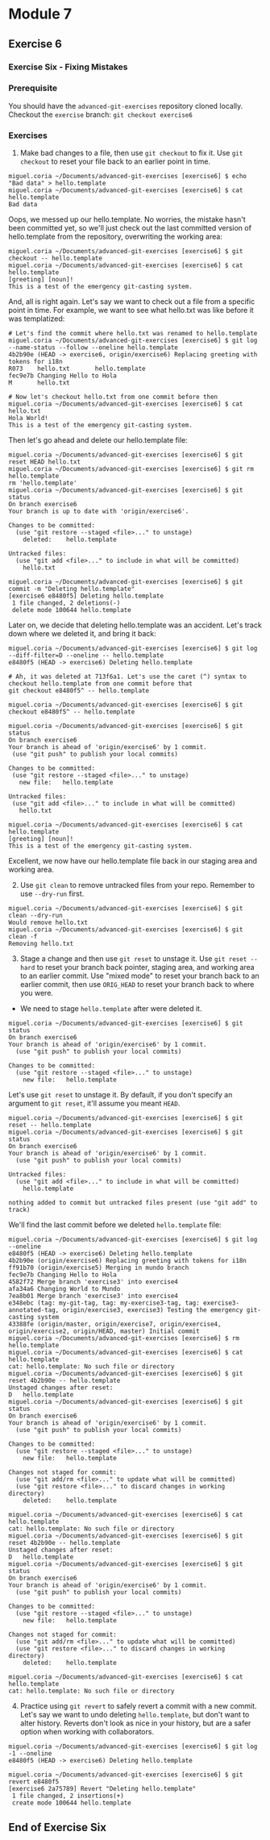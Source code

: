 # Module 7
## Exercise 6

### Exercise Six - Fixing Mistakes

### Prerequisite
You should have the `advanced-git-exercises` repository cloned locally. Checkout the `exercise` branch:  `git checkout exercise6`  

### Exercises  
1. Make bad changes to a file, then use `git checkout` to fix it. Use `git checkout` to reset your file back to an earlier point in time.  
```
miguel.coria ~/Documents/advanced-git-exercises [exercise6] $ echo "Bad data" > hello.template
miguel.coria ~/Documents/advanced-git-exercises [exercise6] $ cat hello.template
Bad data
```
Oops, we messed up our hello.template. No worries, the mistake hasn't been committed yet, so we'll just check out the last committed version of hello.template from the repository, overwriting the working area:  
```
miguel.coria ~/Documents/advanced-git-exercises [exercise6] $ git checkout -- hello.template
miguel.coria ~/Documents/advanced-git-exercises [exercise6] $ cat hello.template
[greeting] [noun]!
This is a test of the emergency git-casting system.
```
And, all is right again. Let's say we want to check out a file from a specific point in time. For example, we want to see what hello.txt was like before it was templatized:  

```
# Let's find the commit where hello.txt was renamed to hello.template
miguel.coria ~/Documents/advanced-git-exercises [exercise6] $ git log --name-status --follow --oneline hello.template
4b2b90e (HEAD -> exercise6, origin/exercise6) Replacing greeting with tokens for i18n
R073    hello.txt       hello.template
fec9e7b Changing Hello to Hola
M       hello.txt

# Now let's checkout hello.txt from one commit before then
miguel.coria ~/Documents/advanced-git-exercises [exercise6] $ cat hello.txt
Hola World!
This is a test of the emergency git-casting system.
```

Then let's go ahead and delete our hello.template file:  
```
miguel.coria ~/Documents/advanced-git-exercises [exercise6] $ git reset HEAD hello.txt
miguel.coria ~/Documents/advanced-git-exercises [exercise6] $ git rm hello.template
rm 'hello.template'
miguel.coria ~/Documents/advanced-git-exercises [exercise6] $ git status
On branch exercise6
Your branch is up to date with 'origin/exercise6'.

Changes to be committed:
  (use "git restore --staged <file>..." to unstage)
	deleted:    hello.template

Untracked files:
  (use "git add <file>..." to include in what will be committed)
	hello.txt

miguel.coria ~/Documents/advanced-git-exercises [exercise6] $ git commit -m "Deleting hello.template"
[exercise6 e8480f5] Deleting hello.template
 1 file changed, 2 deletions(-)
 delete mode 100644 hello.template
 ```

 Later on, we decide that deleting hello.template was an accident. Let's track down where we deleted it, and bring it back:  
 ```
 miguel.coria ~/Documents/advanced-git-exercises [exercise6] $ git log --diff-filter=D --oneline -- hello.template
e8480f5 (HEAD -> exercise6) Deleting hello.template

# Ah, it was deleted at 713f6a1. Let's use the caret (^) syntax to checkout hello.template from one commit before that
git checkout e8480f5^ -- hello.template

miguel.coria ~/Documents/advanced-git-exercises [exercise6] $ git checkout e8480f5^ -- hello.template

miguel.coria ~/Documents/advanced-git-exercises [exercise6] $ git status
On branch exercise6
Your branch is ahead of 'origin/exercise6' by 1 commit.
  (use "git push" to publish your local commits)

Changes to be committed:
  (use "git restore --staged <file>..." to unstage)
	new file:   hello.template

Untracked files:
  (use "git add <file>..." to include in what will be committed)
	hello.txt

miguel.coria ~/Documents/advanced-git-exercises [exercise6] $ cat hello.template
[greeting] [noun]!
This is a test of the emergency git-casting system.
 ```
Excellent, we now have our hello.template file back in our staging area and working area.  

2. Use `git clean` to remove untracked files from your repo. Remember to use `--dry-run` first.

```
miguel.coria ~/Documents/advanced-git-exercises [exercise6] $ git clean --dry-run
Would remove hello.txt
miguel.coria ~/Documents/advanced-git-exercises [exercise6] $ git clean -f
Removing hello.txt
```

3. Stage a change and then use `git reset` to unstage it. Use `git reset --hard` to reset your branch back pointer, staging area, and working area to an earlier commit. Use "mixed mode" to reset your branch back to an earlier commit, then use `ORIG_HEAD` to reset your branch back to where you were.
- We need to stage `hello.template` after were deleted it.  
```
miguel.coria ~/Documents/advanced-git-exercises [exercise6] $ git status
On branch exercise6
Your branch is ahead of 'origin/exercise6' by 1 commit.
  (use "git push" to publish your local commits)

Changes to be committed:
  (use "git restore --staged <file>..." to unstage)
	new file:   hello.template
```

Let's use `git reset` to unstage it. By default, if you don't specify an argument to `git reset`, it'll assume you meant `HEAD`.  
```
miguel.coria ~/Documents/advanced-git-exercises [exercise6] $ git reset -- hello.template
miguel.coria ~/Documents/advanced-git-exercises [exercise6] $ git status
On branch exercise6
Your branch is ahead of 'origin/exercise6' by 1 commit.
  (use "git push" to publish your local commits)

Untracked files:
  (use "git add <file>..." to include in what will be committed)
	hello.template

nothing added to commit but untracked files present (use "git add" to track)
```

We'll find the last commit before we deleted `hello.template` file:
```
miguel.coria ~/Documents/advanced-git-exercises [exercise6] $ git log --oneline
e8480f5 (HEAD -> exercise6) Deleting hello.template
4b2b90e (origin/exercise6) Replacing greeting with tokens for i18n
ff91b70 (origin/exercise5) Merging in mundo branch
fec9e7b Changing Hello to Hola
4582f72 Merge branch 'exercise3' into exercise4
afa34a6 Changing World to Mundo
7ea8b01 Merge branch 'exercise3' into exercise4
e348ebc (tag: my-git-tag, tag: my-exercise3-tag, tag: exercise3-annotated-tag, origin/exercise3, exercise3) Testing the emergency git-casting system
43388fe (origin/master, origin/exercise7, origin/exercise4, origin/exercise2, origin/HEAD, master) Initial commit
miguel.coria ~/Documents/advanced-git-exercises [exercise6] $ rm hello.template
miguel.coria ~/Documents/advanced-git-exercises [exercise6] $ cat hello.template
cat: hello.template: No such file or directory
miguel.coria ~/Documents/advanced-git-exercises [exercise6] $ git reset 4b2b90e -- hello.template
Unstaged changes after reset:
D	hello.template
miguel.coria ~/Documents/advanced-git-exercises [exercise6] $ git status
On branch exercise6
Your branch is ahead of 'origin/exercise6' by 1 commit.
  (use "git push" to publish your local commits)

Changes to be committed:
  (use "git restore --staged <file>..." to unstage)
	new file:   hello.template

Changes not staged for commit:
  (use "git add/rm <file>..." to update what will be committed)
  (use "git restore <file>..." to discard changes in working directory)
	deleted:    hello.template

miguel.coria ~/Documents/advanced-git-exercises [exercise6] $ cat hello.template
cat: hello.template: No such file or directory
miguel.coria ~/Documents/advanced-git-exercises [exercise6] $ git reset 4b2b90e -- hello.template
Unstaged changes after reset:
D	hello.template
miguel.coria ~/Documents/advanced-git-exercises [exercise6] $ git status
On branch exercise6
Your branch is ahead of 'origin/exercise6' by 1 commit.
  (use "git push" to publish your local commits)

Changes to be committed:
  (use "git restore --staged <file>..." to unstage)
	new file:   hello.template

Changes not staged for commit:
  (use "git add/rm <file>..." to update what will be committed)
  (use "git restore <file>..." to discard changes in working directory)
	deleted:    hello.template

miguel.coria ~/Documents/advanced-git-exercises [exercise6] $ cat hello.template
cat: hello.template: No such file or directory
```

4. Practice using `git revert` to safely revert a commit with a new commit.
Let's say we want to undo deleting `hello.template`, but don't want to alter history. Reverts don't look as nice in your history, but are a safer option when working with collaborators.

```
miguel.coria ~/Documents/advanced-git-exercises [exercise6] $ git log -1 --oneline
e8480f5 (HEAD -> exercise6) Deleting hello.template

miguel.coria ~/Documents/advanced-git-exercises [exercise6] $ git revert e8480f5
[exercise6 2a75789] Revert "Deleting hello.template"
 1 file changed, 2 insertions(+)
 create mode 100644 hello.template
 ```
  
  ## End of Exercise Six